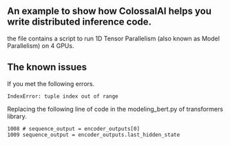 ## An example to show how ColossalAI helps you write distributed inference code.

the file contains a script to run 1D Tensor Parallelism (also known as Model Parallelism) on 4 GPUs.


## The known issues
If you met the following errors.
```
IndexError: tuple index out of range
```

Replacing the following line of code in the modeling_bert.py of transformers library.
```
1008 # sequence_output = encoder_outputs[0]
1009 sequence_output = encoder_outputs.last_hidden_state

```
